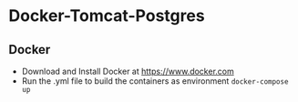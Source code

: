 # Docker-Tomcat-Postgres

## Docker

- Download and Install Docker at https://www.docker.com
- Run the .yml file to build the containers as environment
  `docker-compose up`
